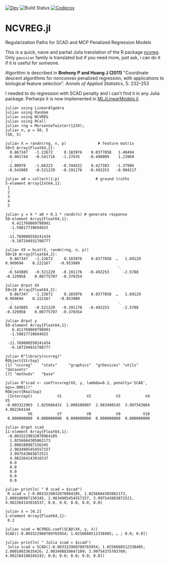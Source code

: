 [![Dev](https://img.shields.io/badge/docs-dev-blue.svg)](https://pnavaro.github.io/NCVREG.jl/dev)
![Build Status](https://github.com/pnavaro/NCVREG.jl/actions/workflows/ci.yml/badge.svg)
[![Codecov](https://codecov.io/gh/pnavaro/NCVREG.jl/branch/master/graph/badge.svg)](https://codecov.io/gh/pnavaro/NCVREG.jl)

# NCVREG.jl

Regularization Paths for SCAD and MCP Penalized Regression Models

This is a quick, naive and partial Julia translation of the R package [ncvreg](http://pbreheny.github.io/ncvreg/).  Only `gaussian` family is translated but if you need more, just ask, i can do it if it is useful for someone.

Algorithm is described in **Breheny P and Huang J (2011)** "Coordinate descent algorithms for nonconvex penalized regression, with applications to biological feature selection". *Annals of Applied Statistics*, 5: 232–253

I needed to do regression with SCAD penalty and I can't find it in any Julia package. 
Perharps it is now implemented in [MLJLinearModels.jl](https://github.com/alan-turing-institute/MLJLinearModels.jl).


```julia-repl
julia> using LinearAlgebra 
julia> using Random
julia> using NCVREG 
julia> using RCall
julia> rng = MersenneTwister(1234);
julia> n, p = 50, 5
(50, 5)

julia> X = randn(rng, n, p)              # feature matrix
50×5 Array{Float64,2}:
  0.867347   -1.22672     0.183976    0.0377058   1.48494
 -0.901744   -0.541716   -1.27635    -0.490009    1.23969
  ⋮
 -1.00978    -1.66323    -0.744522    0.427383   -1.37986
 -0.543805   -0.521229   -0.191176   -0.492253   -0.984217

julia> a0 = collect(1:p)                # ground truths
5-element Array{Int64,1}:
 1
 2
 3
 4
 5

julia> y = X * a0 + 0.1 * randn(n) # generate response
50-element Array{Float64,1}:
   6.411769869798991
  -1.59817739694925
   ⋮
 -11.769008550241434
  -9.107294931708777

julia> XX = hcat(X, randn(rng, n, p))
50×10 Array{Float64,2}:
  0.867347   -1.22672     0.183976    0.0377058  …   1.69129     0.969694    0.222167    -0.953909
  ⋮                                              ⋱
 -0.543805   -0.521229   -0.191176   -0.492253      -2.5788     -0.329958    0.00775707  -0.370354

julia> @rput XX
50×10 Array{Float64,2}:
  0.867347   -1.22672     0.183976    0.0377058  …   1.69129     0.969694    0.222167    -0.953909
  ⋮                                              ⋱
 -0.543805   -0.521229   -0.191176   -0.492253      -2.5788     -0.329958    0.00775707  -0.370354

julia> @rput y
50-element Array{Float64,1}:
   6.411769869798991
  -1.59817739694925
   ⋮
 -11.769008550241434
  -9.107294931708777

julia> R"library(ncvreg)"
RObject{StrSxp}
[1] "ncvreg"    "stats"     "graphics"  "grDevices" "utils"     "datasets"
[7] "methods"   "base"

julia> R"scad <- coef(ncvreg(XX, y, lambda=0.2, penalty='SCAD', eps=.0001))"
RObject{RealSxp}
 (Intercept)           V1           V2           V3           V4           V5
-0.003322903  1.025666431  2.000108987  2.983498545  3.997543804  4.982264144
          V6           V7           V8           V9          V10
 0.000000000  0.000000000  0.000000000  0.000000000  0.000000000

julia> @rget scad
11-element Array{Float64,1}:
 -0.0033229032078964105
  1.0256664305062173
  2.000108987156345
  2.9834985454557157
  3.997543803872521
  4.982264143916537
  0.0
  0.0
  0.0
  0.0
  0.0

julia> println( " R scad = $scad")
 R scad = [-0.0033229032078964105, 1.0256664305062173, 2.000108987156345, 2.9834985454557157, 3.997543803872521, 4.982264143916537, 0.0, 0.0, 0.0, 0.0, 0.0]

julia> λ = [0.2]
1-element Array{Float64,1}:
 0.2

julia> scad = NCVREG.coef(SCAD(XX, y, λ))
SCAD([-0.003322960709765954; 1.0256660512338405; … ; 0.0; 0.0])

julia> println( " Julia scad = $scad")
 Julia scad = SCAD([-0.003322960709765954; 1.0256660512338405; 2.00010933635426; 2.983498839847109; 3.99754375703709; 4.982264100245242; 0.0; 0.0; 0.0; 0.0; 0.0])

```

